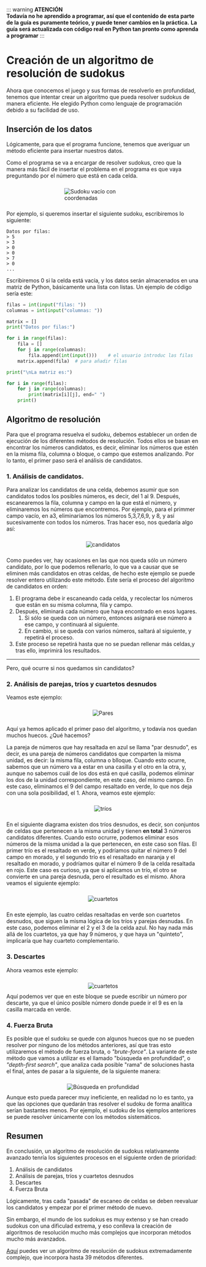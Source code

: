 ::: warning **ATENCIÓN**    
**Todavía no he aprendido a programar, así que el contenido de esta parte de la guía es puramente teórico, y puede tener cambios en la práctica.**
**La guía será actualizada con código real en Python tan pronto como aprenda a programar**
:::
# Creación de un algoritmo de resolución de sudokus
Ahora que conocemos el juego y sus formas de resolverlo en profundidad, tenemos que intentar crear un algoritmo que pueda resolver sudokus de manera eficiente.
He elegido Python como lenguaje de programación debido a su facilidad de uso.
## Inserción de los datos
Lógicamente, para que el programa funcione, tenemos que averiguar un método eficiente para insertar nuestros datos.

Como el programa se va a encargar de resolver sudokus, creo que la manera más fácil de insertar el problema en el programa es que vaya preguntando por el número que está en cada celda.
<div style="display: flex; justify-content: center;flex-wrap: wrap;">
    <img src="/sudoku/sudoku1.png" alt="Sudoku vacío con coordenadas" style="max-width: 40%; margin: 10px;">
</div>

Por ejemplo, si queremos insertar el siguiente sudoku, escribiremos lo siguiente:
```ansi
Datos por filas:
> 5
> 3
> 0
> 0
> 7
> 0
...
```
Escribiremos 0 si la celda está vacía, y los datos serán almacenados en una matriz de Python, básicamente una lista con listas.
Un ejemplo de código sería este:
```python
filas = int(input("filas: "))
columnas = int(input("columnas: "))

matrix = [] 
print("Datos por filas:")

for i in range(filas):   
    fila = []
    for j in range(columnas):
        fila.append(int(input()))    # el usuario introduc las filas
    matrix.append(fila)  # para añadir filas

print("\nLa matriz es:")

for i in range(filas):
    for j in range(columnas):
        print(matrix[i][j], end=" ")
    print()
```
## Algoritmo de resolución
Para que el programa resuelva el sudoku, debemos establecer un orden de ejecución de los diferentes métodos de resolución.
Todos ellos se basan en encontrar los números candidatos, es decir, eliminar los números que estén en la misma fila, columna o bloque, o campo que estemos analizando.
Por lo tanto, el primer paso será el análisis de candidatos.
### 1. Análisis de candidatos.
Para analizar los candidatos de una celda, debemos asumir que son candidatos todos los posibles números, es decir, del 1 al 9.
Después, escanearemos la fila, columna y campo en la que está el número, y eliminaremos los números que encontremos. 
Por ejemplo, para el primmer campo vacío, en a3, eliminaríamos los números 5,3,7,6,9, y 8, y así sucesivamente con todos los números.
Tras hacer eso, nos quedaría algo así:
<div style="display: flex; justify-content: center;flex-wrap: wrap;">
    <img src="/sudoku/candidatos1.png" alt="candidatos" style="max-width: 40%; margin: 10px;">
</div>

Como puedes ver, hay ocasiones en las que nos queda sólo un número candidato, por lo que podemos rellenarlo, lo que va a causar que se eliminen más candidatos en otras celdas, de hecho este ejemplo se puede resolver entero utilizando este método.
Este sería el proceso del algoritmo de candidatos en orden:
1. El programa debe ir escaneando cada celda, y recolectar los números que están en su misma columna, fila y campo.
1. Después, eliminará cada número que haya encontrado en esos lugares.
    1. Si sólo se queda con un número, entonces asignará ese número a ese campo, y continuará al siguiente.
    1. En cambio, si se queda con varios números, saltará al siguiente, y repetirá el proceso.
1. Este proceso se repetirá hasta que no se puedan rellenar más celdas,y tras ello, imprimirá los resultados.
___
Pero, qué ocurre si nos quedamos sin candidatos?

### 2. Análisis de parejas, tríos y cuartetos desnudos
Veamos este ejemplo:
<div style="display: flex; justify-content: center;flex-wrap: wrap;">
    <img src="/sudoku/pares.png" alt="Pares" style="max-width: 40%; margin: 10px;">
</div>

Aquí ya hemos aplicado el primer paso del algoritmo, y todavía nos quedan muchos huecos. ¿Qué hacemos?

La pareja de números que hay resaltada en azul se llama "par desnudo", es decir, es una pareja de números candidatos que comparten la misma unidad, es decir: la misma fila, columna o blloque. 
Cuando esto ocurre, sabemos que un número va a estar en una casilla y el otro en la otra, y, aunque no sabemos cuál de los dos está en qué casilla, podemos eliminar los dos de la unidad correspondiente, en este caso, del mismo campo. En este caso, eliminamos el 9 del campo resaltado en verde, lo que nos deja con una sola posibilidad, el 1.
Ahora, veamos este ejemplo:
<div style="display: flex; justify-content: center;flex-wrap: wrap;">
    <img src="/sudoku/trios.png" alt="tríos" style="max-width: 40%; margin: 10px;">
</div>

En el siguiente diagrama existen dos tríos desnudos, es decir, son conjuntos de celdas que pertenecen a la misma unidad y tienen **en total** 3 números candidatos diferentes. Cuando esto ocrurre, podemos eliminar esos números de la misma unidad a la que pertenecen, en este caso son filas.
El primer trío es el resaltado en verde, y podríamos quitar el número 9 del campo en morado, y el segundo trío es el resaltado en naranja y el resaltado en morado, y podríamos quitar el número 9 de la celda resaltada en rojo.
Este caso es curioso, ya que si aplicamos un trío, el otro se convierte en una pareja desnuda, pero el resultado es el mismo.
Ahora veamos el siguiente ejemplo:
<div style="display: flex; justify-content: center;flex-wrap: wrap;">
    <img src="/sudoku/cuartetos.png" alt="cuartetos" style="max-width: 40%; margin: 10px;">
</div>

En este ejemplo, las cuatro celdas resaltadas en verde son cuartetos desnudos, que siguen la misma lógica de los tríos y parejas desnudas.
En este caso, podemos eliminar el 2 y el 3 de la celda azul.
No hay nada más allá de los cuartetos, ya que hay 9 números, y que haya un "quinteto", implicaría que hay cuarteto complementario.
### 3. Descartes
Ahora veamos este ejemplo:
<div style="display: flex; justify-content: center;flex-wrap: wrap;">
    <img src="/sudoku/descarte.png" alt="cuartetos" style="max-width: 40%; margin: 10px;">
</div>
Aquí podemos ver que en este bloque se puede escribir un número por descarte, ya que el único posible número donde puede ir el 9 es en la casilla marcada en verde.

### 4. Fuerza Bruta
Es posible que el sudoku se quede con algunos huecos que no se pueden resolver por ninguno de los métodos anteriores, así que tras esto utilizaremos el método de fuerza bruta, o _"brute-force"_.
La variante de este método que vamos a utilizar es el llamado "búsqueda en profundidad", o _"depth-first search"_, que analiza cada posible "rama" de soluciones hasta el final, antes de pasar a la siguiente, de la siguiente manera:
<div style="display: flex; justify-content: center;flex-wrap: wrap;">
    <img src="/sudoku/search.gif" alt="Búsqueda en profundidad" style="max-width: 40%; margin: 10px;">
</div>
Aunque esto pueda parecer muy ineficiente, en realidad no lo es tanto, ya que las opciones que quedarán tras resolver el sudoku de forma analítica serían bastantes menos.
Por ejemplo, el sudoku de los ejemplos anteriores se puede resolver únicamente con los métodos sistemáticos.

## Resumen
En conclusión, un algoritmo de resolución de sudokus relativamente avanzado tenría los siguientes procesos en el siguiente orden de prioridad:
1. Análisis de candidatos
1. Análisis de parejas, tríos y cuartetos desnudos
1. Descartes
1. Fuerza Bruta

Lógicamente, tras cada "pasada" de escaneo de celdas se deben reevaluar los candidatos y empezar por el primer método de nuevo.

Sin embargo, el mundo de los sudokus es muy extenso y se han creado sudokus con una dificulad extrema, y eso conlleva la creación de algoritmos de resolución mucho más complejos que incorporan métodos mucho más avanzados.

[Aquí](https://www.sudokuwiki.org/Sudoku.htm) puedes ver un algoritmo de resolución de sudokus extremadamente complejo, que incorpora hasta 39 métodos diferentes.












































<!-- 

### Parte 1
1. El programa debe ir escaneando cada celda, y recolectar los números que están en su misma columna, fila y campo.
1. Después, eliminará cada número que haya encontrado en esos lugares.
    1. Si sólo se queda con un número, entonces asignará ese número a ese campo, y continuará al siguiente.
    1. En cambio, si se queda con varios números, saltará al siguiente, y repetirá el proceso.
1. Este proceso se repetirá hasta que haya completado el sudoku entero,y tras ello, imprimirá los resultados.
### Parte 2
Es posible que el sudoku se quede con algunos huecos que no se pueden resolver por este método, así que tras esto utilizaremos el método de fuerza bruta, o _"brute-force"_.
La variante de este método que vamos a utilizar es el llamado "búsqueda en profundidad", o _"depth-first search"_, que analiza cada posible "rama" de soluciones hasta el final, antes de pasar a la siguiente, de la siguiente manera:
<div style="display: flex; justify-content: center;flex-wrap: wrap;">
    <img src="/sudoku/search.gif" alt="Búsqueda en profundidad" style="max-width: 40%; margin: 10px;">
</div>
Aunque esto pueda parecer muy ineficiente, en realidad no lo es tanto, ya que las opciones que quedarán tras resolver el sudoku de forma analítica serían bastantes menos.
Por ejemplo, el sudoku de los ejemplos anteriores se puede resolver únicamente con el algoritmo analítico.

### Parte 3
Otra manera de hacer el algoritmo más rápido es eliminar "parejas desnudas".
Veamos este otro ejemplo:
<div style="display: flex; justify-content: center;flex-wrap: wrap;">
    <img src="/sudoku/sudoku4.png" alt="Eliminación de parejas" style="max-width: 40%; margin: 10px;">
</div>
En este sudoku, los números en negro son los que ya venían, los números en azul son los que han sido rellenados por el primer algoritmo y las casillas marcadas en verde y rojo son parejas desnudas, es decir, son dos celdas que están en el mismo campo, fila o columna,y comparten los mismos números candidatos
Esto significa que si un número va en una casilla, el restante va en la otra, y, aunque no sabemos cuál es la combinación correcta, podemos eliminar los dos números del resto de filas.
Por lo tanto, podemos eliminar los números 8 y 1 de la casilla naranja y el 7 de la casilla azul. 

-->

